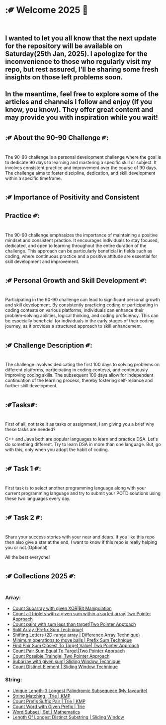 # :༗ Welcome 2025 🎉

##  I wanted to let you all know that the next update for the repository will be available on Saturday(25th Jan, 2025). I apologize for the inconvenience to those who regularly visit my repo, but rest assured, I’ll be sharing some fresh insights on those left problems soon.

## In the meantime, feel free to explore some of the articles and channels I follow and enjoy (If you know, you know). They offer great content and may provide you with inspiration while you wait!

## :༗ About the 90-90 Challenge ༗:

The 90-90 challenge is a personal development challenge where the goal is to dedicate 90 days to learning and mastering a specific skill or subject. It involves consistent practice and improvement over the course of 90 days. The challenge aims to foster discipline, dedication, and skill development within a specific timeframe.

## :༗ Importance of Positivity and Consistent Practice ༗:

The 90-90 challenge emphasizes the importance of maintaining a positive mindset and consistent practice. It encourages individuals to stay focused, dedicated, and open to learning throughout the entire duration of the challenge. This approach can be particularly beneficial in fields such as coding, where continuous practice and a positive attitude are essential for skill development and improvement.

## :༗ Personal Growth and Skill Development ༗:

Participating in the 90-90 challenge can lead to significant personal growth and skill development. By consistently practicing coding or participating in coding contests on various platforms, individuals can enhance their problem-solving abilities, logical thinking, and coding proficiency. This can be especially beneficial for individuals in the early stages of their coding journey, as it provides a structured approach to skill enhancement.

##  :༗ Challenge Description ༗:
The challenge involves dedicating the first 100 days to solving problems on different platforms, participating in coding contests, and continuously improving coding skills. The subsequent 100 days allow for independent continuation of the learning process, thereby fostering self-reliance and further skill development.


## :༗Tasks༗:

First of all, not take it as tasks or assignment, I am giving you a brief why these tasks are needed?

C++ and Java both are popular languages to learn and practice DSA. Let's do something different. 
Try to learn DSA in more than one language. But, go with this, only when you adopt the habit of coding.


## :༗ Task 1 ༗:
First task is to select another programming language along with your current programming language and try to submit your POTD solutions using these two languages every day.  

## :༗ Task 2 ༗:  
Share your success stories with your near and dears. 
If you like this repo then also give a star at the end, I want to know if this repo is really helping you or not.(Optional)

All the best everyone! 

## :༗ Collections 2025 ༗:

### Array:
- [Count Subarray with given XOR|Bit Manipulation](https://github.com/SB2318/90-90-Challenge/tree/main/GFG/030125)
- [Count all triplets with a given sum within a sorted array|Two Pointer Approach](https://github.com/SB2318/90-90-Challenge/tree/main/GFG/040125)
- [Count pairs with sum less than target|Two Pointer Apptoach](https://github.com/SB2318/90-90-Challenge/tree/main/GFG/050125)
- [Split Array (Prefix Sum Technique)](https://github.com/SB2318/90-90-Challenge/tree/main/Leetcode/030125)
- [Shifting Letters (2D-range array | Difference Array Technique)](https://github.com/SB2318/90-90-Challenge/tree/main/Leetcode/050125)
- [Minimum operations to move balls | Prefix Sum Technique](https://github.com/SB2318/90-90-Challenge/tree/main/Leetcode/060125)
- [Find Pair Sum Closest To Target Value| Two Pointer Approach](https://github.com/SB2318/90-90-Challenge/blob/main/GFG/060125)
- [Count Pair Sum Equal To Target|Two Pointer Approach](https://github.com/SB2318/90-90-Challenge/blob/main/GFG/070125)
- [Count Possible Traingle| Two Pointer Approach](https://github.com/SB2318/90-90-Challenge/blob/main/GFG/080125)
- [Subarray with given sum| Sliding Window Technique](https://github.com/SB2318/90-90-Challenge/blob/main/GFG/090125)
- [Count Distinct Element | Sliding Window Technique](https://github.com/SB2318/90-90-Challenge/blob/main/GFG/100125)


### String:
- [Unique Length-3 Longest Palindromic Subsequece (My favourite)](https://github.com/SB2318/90-90-Challenge/tree/main/Leetcode/040125)
- [String Matching | Trie | KMP](https://github.com/SB2318/90-90-Challenge/tree/main/Leetcode/070125)
- [Count Prefis Suffix Pair | Trie | KMP](https://github.com/SB2318/90-90-Challenge/tree/main/Leetcode/080125)
- [Count Word with Given Prefix | Trie](https://github.com/SB2318/90-90-Challenge/tree/main/Leetcode/090125)
- [Word Subset | Set | Mathematics](https://github.com/SB2318/90-90-Challenge/tree/main/Leetcode/100125)
- [Length Of Longest Distinct Substring | Sliding Window](https://github.com/SB2318/90-90-Challenge/tree/main/GFG/110125)




